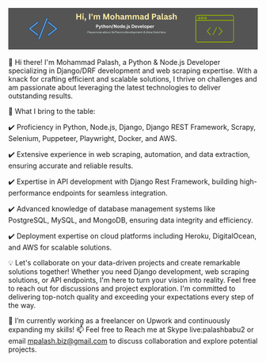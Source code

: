 [![Banner](banner/github_v2.png)](https://www.linkedin.com/in/fl-palash/)

👋 Hi there! I'm Mohammad Palash, a Python & Node.js Developer specializing in Django/DRF development and web scraping expertise. With a knack for crafting efficient and scalable solutions, I thrive on challenges and am passionate about leveraging the latest technologies to deliver outstanding results.


🚀 What I bring to the table:

✔️ Proficiency in Python, Node.js, Django, Django REST Framework, Scrapy, Selenium, Puppeteer, Playwright, Docker, and AWS.

✔️ Extensive experience in web scraping, automation, and data extraction, ensuring accurate and reliable results.

✔️ Expertise in API development with Django Rest Framework, building high-performance endpoints for seamless integration.

✔️ Advanced knowledge of database management systems like PostgreSQL, MySQL, and MongoDB, ensuring data integrity and efficiency.

✔️ Deployment expertise on cloud platforms including Heroku, DigitalOcean, and AWS for scalable solutions.


💡 Let's collaborate on your data-driven projects and create remarkable solutions together! Whether you need Django development, web scraping solutions, or API endpoints, I'm here to turn your vision into reality. Feel free to reach out for discussions and project exploration. I'm committed to delivering top-notch quality and exceeding your expectations every step of the way.


🌱 I’m currently working as a freelancer on Upwork and continuously expanding my skills!
📫 Feel free to Reach me at Skype live:palashbabu2 or email mpalash.biz@gmail.com to discuss collaboration and explore potential projects.

